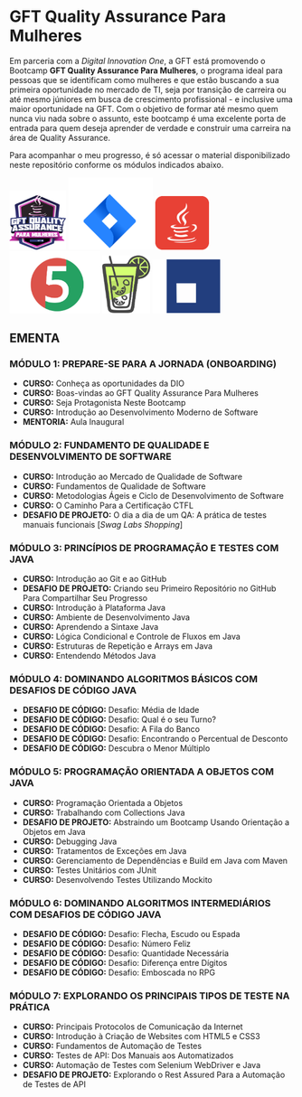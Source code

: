 # GFT Quality Assurance Para Mulheres

Em parceria com a *Digital Innovation One*, a GFT está promovendo o Bootcamp **GFT Quality Assurance Para Mulheres**, o programa ideal para pessoas que se identificam como mulheres e que estão buscando a sua primeira oportunidade no mercado de TI, seja por transição de carreira ou até mesmo júniores em busca de crescimento profissional - e inclusive uma maior oportunidade na GFT. Com o objetivo de formar até mesmo quem nunca viu nada sobre o assunto, este bootcamp é uma excelente porta de entrada para quem deseja aprender de verdade e construir uma carreira na área de Quality Assurance.

Para acompanhar o meu progresso, é só acessar o material disponibilizado neste repositório conforme os módulos indicados abaixo.

<img alt="Bootcamp GFT" src="imagens/Bootcamp.png" width="100"/> <img alt="Jira" 
src="imagens/Jira.png" width="150"/> <img alt="Java" src="imagens/Java.png" width="95"/> <img 
alt="JUnit" src="imagens/JUnit.png" width="160"/> <img alt="Mockito" src="imagens/Mockito.png" 
width="85"/> <img alt="GFT" src="imagens/GFT.png" width="120"/>

## EMENTA

### MÓDULO 1: PREPARE-SE PARA A JORNADA (ONBOARDING)
<!-- TOC -->
* **CURSO:** Conheça as oportunidades da DIO
* **CURSO:** Boas-vindas ao GFT Quality Assurance Para Mulheres
* **CURSO:** Seja Protagonista Neste Bootcamp
* **CURSO:** Introdução ao Desenvolvimento Moderno de Software
* **MENTORIA:** Aula Inaugural
<!-- TOC -->

### MÓDULO 2: FUNDAMENTO DE QUALIDADE E DESENVOLVIMENTO DE SOFTWARE
<!-- TOC -->
* **CURSO:** Introdução ao Mercado de Qualidade de Software
* **CURSO:** Fundamentos de Qualidade de Software
* **CURSO:** Metodologias Ágeis e Ciclo de Desenvolvimento de Software
* **CURSO:** O Caminho Para a Certificação CTFL
* **DESAFIO DE PROJETO:** O dia a dia de um QA: A prática de testes manuais funcionais [*Swag Labs Shopping*] 
<!-- TOC -->

### MÓDULO 3: PRINCÍPIOS DE PROGRAMAÇÃO E TESTES COM JAVA
<!-- TOC -->
* **CURSO:** Introdução ao Git e ao GitHub
* **DESAFIO DE PROJETO:** Criando seu Primeiro Repositório no GitHub Para Compartilhar Seu Progresso
* **CURSO:** Introdução à Plataforma Java
* **CURSO:** Ambiente de Desenvolvimento Java
* **CURSO:** Aprendendo a Sintaxe Java
* **CURSO:** Lógica Condicional e Controle de Fluxos em Java
* **CURSO:** Estruturas de Repetição e Arrays em Java
* **CURSO:** Entendendo Métodos Java
<!-- TOC -->

### MÓDULO 4: DOMINANDO ALGORITMOS BÁSICOS COM DESAFIOS DE CÓDIGO JAVA
<!-- TOC -->
* **DESAFIO DE CÓDIGO:** Desafio: Média de Idade
* **DESAFIO DE CÓDIGO:** Desafio: Qual é o seu Turno?
* **DESAFIO DE CÓDIGO:** Desafio: A Fila do Banco
* **DESAFIO DE CÓDIGO:** Desafio: Encontrando o Percentual de Desconto
* **DESAFIO DE CÓDIGO:** Descubra o Menor Múltiplo
<!-- TOC -->

### MÓDULO 5: PROGRAMAÇÃO ORIENTADA A OBJETOS COM JAVA
<!-- TOC -->
* **CURSO:** Programação Orientada a Objetos
* **CURSO:** Trabalhando com Collections Java
* **DESAFIO DE PROJETO:** Abstraindo um Bootcamp Usando Orientação a Objetos em Java
* **CURSO:** Debugging Java
* **CURSO:** Tratamentos de Exceções em Java
* **CURSO:** Gerenciamento de Dependências e Build em Java com Maven
* **CURSO:** Testes Unitários com JUnit
* **CURSO:** Desenvolvendo Testes Utilizando Mockito
<!-- TOC -->

### MÓDULO 6: DOMINANDO ALGORITMOS INTERMEDIÁRIOS COM DESAFIOS DE CÓDIGO JAVA
<!-- TOC -->
* **DESAFIO DE CÓDIGO:** Desafio: Flecha, Escudo ou Espada
* **DESAFIO DE CÓDIGO:** Desafio: Número Feliz
* **DESAFIO DE CÓDIGO:** Desafio: Quantidade Necessária
* **DESAFIO DE CÓDIGO:** Desafio: Diferença entre Dígitos
* **DESAFIO DE CÓDIGO:** Desafio: Emboscada no RPG
<!-- TOC -->

### MÓDULO 7: EXPLORANDO OS PRINCIPAIS TIPOS DE TESTE NA PRÁTICA
<!-- TOC -->
* **CURSO:** Principais Protocolos de Comunicação da Internet
* **CURSO:** Introdução à Criação de Websites com HTML5 e CSS3
* **CURSO:** Fundamentos de Automação de Testes
* **CURSO:** Testes de API: Dos Manuais aos Automatizados
*  **CURSO:** Automação de Testes com Selenium WebDriver e Java
* **DESAFIO DE PROJETO:** Explorando o Rest Assured Para a Automação de Testes de API    
<!-- TOC -->